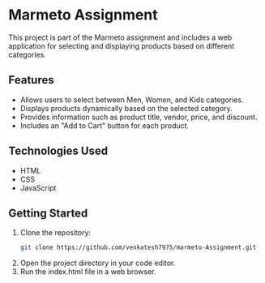# Marmeto Assignment

This project is part of the Marmeto assignment and includes a web application for selecting and displaying products based on different categories.

## Features

- Allows users to select between Men, Women, and Kids categories.
- Displays products dynamically based on the selected category.
- Provides information such as product title, vendor, price, and discount.
- Includes an "Add to Cart" button for each product.

## Technologies Used

- HTML
- CSS
- JavaScript

## Getting Started

1. Clone the repository:
   ```bash
   git clone https://github.com/venkatesh7975/marmeto-Assignment.git
   ```
2. Open the project directory in your code editor.
3. Run the index.html file in a web browser.